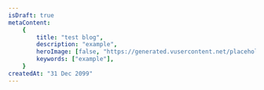 ```yaml
---
isDraft: true
metaContent:
    {
        title: "test blog",
        description: "example",
        heroImage: [false, "https://generated.vusercontent.net/placeholder.svg"],
        keywords: ["example"],
    }
createdAt: "31 Dec 2099"
---
```

